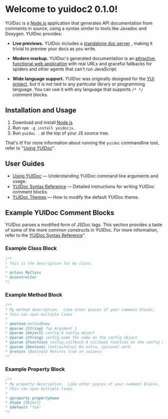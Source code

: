 # Welcome to yuidoc2 0.1.0!

YUIDoc is a <a href="http://nodejs.org/">Node.js</a> application that generates API documentation from comments in source, using a syntax similar to tools like Javadoc and Doxygen. YUIDoc provides:

- **Live previews.** YUIDoc includes a [standalone doc server](./args.md#running-yuidoc-in-server-mode)
, making it trivial to preview your docs as you write.

- **Modern markup.** YUIDoc's generated documentation is an
<a href="http://yuilibrary.com/yui/docs/api/classes/Model.html">attractive,
functional web application</a> with real URLs and graceful fallbacks for spiders
and other agents that can't run JavaScript.

- **Wide language support.** YUIDoc was originally designed for the
<a href="http://yuilibrary.com">YUI project</a>, but it is not tied to any
particular library or programming language. You can use it with any language
that supports `/* */` comment blocks.

## Installation and Usage

1. Download and install [Node.js](http://nodejs.org/#download)
2. Run `npm -g install yuidocjs`.
3. Run `yuidoc .` at the top of your JS source tree.

That's it! For more information about running the `yuidoc` commandline tool,
refer to "[Using YUIDoc](./args.md)".

## User Guides

- [Using YUIDoc](./args.md) — Understanding YUIDoc command line arguments and usage.
- [YUIDoc Syntax Reference](./syntax.md) — Detailed instructions for writing YUIDoc
comment blocks.
- [YUIDoc Themes](./themes.md) — How to modify the default YUIDoc theme.

## Example YUIDoc Comment Blocks

YUIDoc parses a modified form of JSDoc tags. This section provides a taste of
some of the more common constructs in YUIDoc. For more information, refer to the
[YUIDoc Syntax Reference](./syntax.md)".

### Example Class Block

```javascript
/**
* This is the description for my class.
*
* @class MyClass
* @constructor
*/
```

### Example Method Block

```javascript
/**
* My method description.  Like other pieces of your comment blocks, 
* this can span multiple lines.
*
* @method methodName
* @param {String} foo Argument 1
* @param {Object} config A config object
* @param {String} config.name The name on the config object
* @param {Function} config.callback A callback function on the config object
* @param {Boolean} [extra=false] Do extra, optional work
* @return {Boolean} Returns true on success
*/
```

### Example Property Block

```javascript
/**
* My property description.  Like other pieces of your comment blocks, 
* this can span multiple lines.
* 
* @property propertyName
* @type {Object}
* @default "foo"
*/
```
